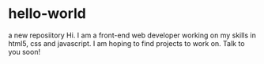 # hello-world
a new reposiitory
Hi. I am a front-end web developer working on my skills in html5, css and javascript. I am hoping to find projects to work on.  Talk to you soon! 
